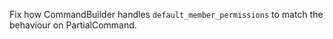 Fix how CommandBuilder handles `default_member_permissions` to match the behaviour on PartialCommand.
